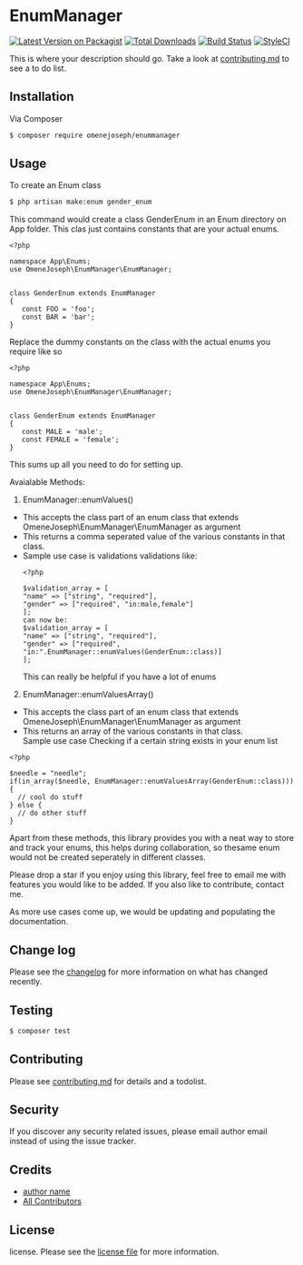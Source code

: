 # EnumManager

[![Latest Version on Packagist][ico-version]][link-packagist]
[![Total Downloads][ico-downloads]][link-downloads]
[![Build Status][ico-travis]][link-travis]
[![StyleCI][ico-styleci]][link-styleci]

This is where your description should go. Take a look at [contributing.md](contributing.md) to see a to do list.

## Installation

Via Composer

``` bash
$ composer require omenejoseph/enummanager
```

## Usage
To create an Enum class
``` bash
$ php artisan make:enum gender_enum
```
This command would create a class GenderEnum in an Enum directory on App folder.
This clas just contains constants that are your actual enums.
```
<?php

namespace App\Enums;
use OmeneJoseph\EnumManager\EnumManager;


class GenderEnum extends EnumManager
{
   const FOO = 'foo';
   const BAR = 'bar';
}
```
Replace the dummy constants on the class with the actual enums you require like so
```
<?php

namespace App\Enums;
use OmeneJoseph\EnumManager\EnumManager;


class GenderEnum extends EnumManager
{
   const MALE = 'male';
   const FEMALE = 'female';
}
```
This sums up all you need to do for setting up.

Avaialable Methods:
1. EnumManager::enumValues()
  - This accepts the class part of an enum class that extends OmeneJoseph\EnumManager\EnumManager as argument
  - This returns a comma seperated value of the various constants in that class.
  - Sample use case is validations
    validations like:
    ```
    <?php
    
    $validation_array = [
    "name" => ["string", "required"], 
    "gender" => ["required", "in:male,female"]
    ];
    can now be:
    $validation_array = [
    "name" => ["string", "required"], 
    "gender" => ["required", "in:".EnumManager::enumValues(GenderEnum::class)]
    ];
    ```
    This can really be helpful if you have a lot of enums
   
  
2. EnumManager::enumValuesArray()
  - This accepts the class part of an enum class that extends OmeneJoseph\EnumManager\EnumManager as argument
  - This returns an array of the various constants in that class.  
  Sample use case
  Checking if a certain string exists in your enum list
  ```
  <?php 
  
  $needle = "needle";
  if(in_array($needle, EnumManager::enumValuesArray(GenderEnum::class))){
    // cool do stuff
  } else {
    // do other stuff
  }
  ```
  
  
Apart from these methods, this library provides you with a neat way to store and track your enums, this helps 
during collaboration, so thesame enum would not be created seperately in different classes.

Please drop a star if you enjoy using this library, feel free to email me with features you would like to be added. 
If you also like to contribute, contact me.

As more use cases come up, we would be updating and populating the documentation.
  
## Change log

Please see the [changelog](changelog.md) for more information on what has changed recently.

## Testing

``` bash
$ composer test
```

## Contributing

Please see [contributing.md](contributing.md) for details and a todolist.

## Security

If you discover any security related issues, please email author email instead of using the issue tracker.

## Credits

- [author name][link-author]
- [All Contributors][link-contributors]

## License

license. Please see the [license file](license.md) for more information.

[ico-version]: https://img.shields.io/packagist/v/omenejoseph/enummanager.svg?style=flat-square
[ico-downloads]: https://img.shields.io/packagist/dt/omenejoseph/enummanager.svg?style=flat-square
[ico-travis]: https://img.shields.io/travis/omenejoseph/enummanager/master.svg?style=flat-square
[ico-styleci]: https://styleci.io/repos/12345678/shield

[link-packagist]: https://packagist.org/packages/omenejoseph/enummanager
[link-downloads]: https://packagist.org/packages/omenejoseph/enummanager
[link-travis]: https://travis-ci.org/omenejoseph/enummanager
[link-styleci]: https://styleci.io/repos/12345678
[link-author]: https://github.com/omenejoseph
[link-contributors]: ../../contributors
